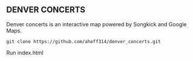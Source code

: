 ## DENVER CONCERTS

Denver concerts is an interactive map powered by Songkick and Google Maps.

`git clone https://github.com/ahoff314/denver_concerts.git`

Run index.html
